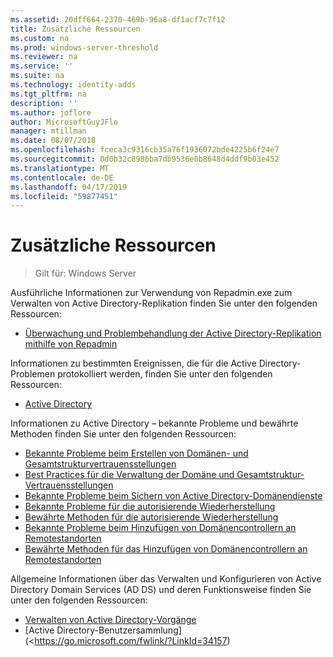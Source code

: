 ```yaml
---
ms.assetid: 20dff664-2370-469b-96a8-df1acf7c7f12
title: Zusätzliche Ressourcen
ms.custom: na
ms.prod: windows-server-threshold
ms.reviewer: na
ms.service: ''
ms.suite: na
ms.technology: identity-adds
ms.tgt_pltfrm: na
description: ''
ms.author: joflore
author: MicrosoftGuyJFlo
manager: mtillman
ms.date: 08/07/2018
ms.openlocfilehash: fceca3c9316cb35a76f1936072bde4225b6f24e7
ms.sourcegitcommit: 0d0b32c8986ba7db9536e0b8648d4ddf9b03e452
ms.translationtype: MT
ms.contentlocale: de-DE
ms.lasthandoff: 04/17/2019
ms.locfileid: "59877451"
---
```

# <a name="additional-resources"></a>Zusätzliche Ressourcen

>Gilt für: Windows Server

Ausführliche Informationen zur Verwendung von Repadmin.exe zum Verwalten von Active Directory-Replikation finden Sie unter den folgenden Ressourcen: 

- [Überwachung und Problembehandlung der Active Directory-Replikation mithilfe von Repadmin](https://go.microsoft.com/fwlink/?LinkId=122830)

Informationen zu bestimmten Ereignissen, die für die Active Directory-Problemen protokolliert werden, finden Sie unter den folgenden Ressourcen:

- [Active Directory](https://go.microsoft.com/fwlink/?LinkId=122877)

Informationen zu Active Directory – bekannte Probleme und bewährte Methoden finden Sie unter den folgenden Ressourcen:

- [Bekannte Probleme beim Erstellen von Domänen- und Gesamtstrukturvertrauensstellungen](https://go.microsoft.com/fwlink/?LinkId=128784)
- [Best Practices für die Verwaltung der Domäne und Gesamtstruktur-Vertrauensstellungen](https://go.microsoft.com/fwlink/?LinkId=128785)
- [Bekannte Probleme beim Sichern von Active Directory-Domänendienste](https://go.microsoft.com/fwlink/?LinkId=128793)
- [Bekannte Probleme für die autorisierende Wiederherstellung](https://go.microsoft.com/fwlink/?LinkId=128788)
- [Bewährte Methoden für die autorisierende Wiederherstellung](https://go.microsoft.com/fwlink/?LinkId=128791) 
- [Bekannte Probleme beim Hinzufügen von Domänencontrollern an Remotestandorten](https://go.microsoft.com/fwlink/?LinkId=128794)
- [Bewährte Methoden für das Hinzufügen von Domänencontrollern an Remotestandorten](https://go.microsoft.com/fwlink/?LinkId=128796)

Allgemeine Informationen über das Verwalten und Konfigurieren von Active Directory Domain Services (AD DS) und deren Funktionsweise finden Sie unter den folgenden Ressourcen:

- [Verwalten von Active Directory-Vorgänge](https://go.microsoft.com/fwlink/?LinkId=128798)
- [Active Directory-Benutzersammlung] (<https://go.microsoft.com/fwlink/?LinkId=34157)